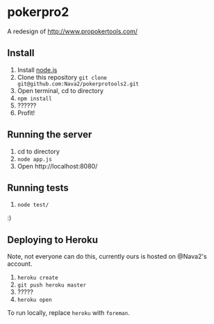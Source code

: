 # pokerpro2
A redesign of http://www.propokertools.com/

## Install

1. Install [node.js](http://nodejs.org/download/)
1. Clone this repository `git clone git@github.com:Nava2/pokerprotools2.git`
1. Open terminal, cd to directory
1. `npm install`
1. ??????
1. Profit!

## Running the server

1. cd to directory
1. `node app.js`
1. Open http://localhost:8080/

## Running tests

1. `node test/`

:)

## Deploying to Heroku

Note, not everyone can do this, currently ours is hosted on @Nava2's account.

1. `heroku create`
1. `git push heroku master`
1. ?????
1. `heroku open`

To run locally, replace `heroku` with `foreman`.
